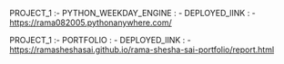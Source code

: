 PROJECT_1 :- PYTHON_WEEKDAY_ENGINE : - DEPLOYED_lINK : - https://rama082005.pythonanywhere.com/

PROJECT_1 :- PORTFOLIO : - DEPLOYED_lINK : - https://ramasheshasai.github.io/rama-shesha-sai-portfolio/report.html
